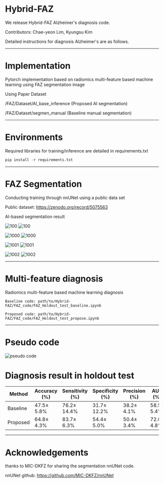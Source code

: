 # Hybrid-FAZ

We release Hybrid-FAZ Alzheimer's diagnosis code.

Contributors: Chae-yeon Lim, Kyungsu Kim

Detailed instructions for diagnosis Alzheimer's are as follows.

---

# Implementation

Pytorch implementation based on radiomics multi-feature based machine learning using FAZ segmentation image

Using Paper Dataset

/FAZ/Dataset/AI_base_inference (Proposed AI segmentation)
                      
/FAZ/Dataset/segmen_manual (Baseline manual segmentation)
                      
---

# Environments

Required libraries for training/inference are detailed in requirements.txt

```python
pip install -r requirements.txt
```

---

# FAZ Segmentation

Conducting training through nnUNet using a public data set

Public dataset: https://zenodo.org/record/5075563

AI-based segmentation result

![100](https://user-images.githubusercontent.com/86760506/206358072-0e18a8b6-ff58-410d-a988-1cd644c973f1.jpg)
![100](https://user-images.githubusercontent.com/86760506/206358135-4fd705e8-d544-45e4-9b39-cb21c91d0709.png)

![1000](https://user-images.githubusercontent.com/86760506/206358219-c84118c3-f482-4ab3-ac2c-da6f9c73bdab.jpg)
![1000](https://user-images.githubusercontent.com/86760506/206358236-d0eec3c7-2360-4248-bf25-751c3a39b270.png)

![1001](https://user-images.githubusercontent.com/86760506/206358298-4a813f4c-479f-4de9-b8ad-077fe0a0b064.jpg)
![1001](https://user-images.githubusercontent.com/86760506/206358302-23c04514-8c40-45f1-8ca7-b2a500b68e0c.png)

![1002](https://user-images.githubusercontent.com/86760506/206358340-2633dc29-e2a7-4edc-8d3a-5e7af1985ff9.jpg)
![1002](https://user-images.githubusercontent.com/86760506/206358342-f9fdba70-a7ab-4632-a122-01462911bab2.png)

---

# Multi-feature diagnosis

Radiomics multi-feature based machine learning diagnosis
```
Baseline code: path/to/Hybrid-FAZ/FAZ_code/FAZ_Holdout_test_baseline.ipynb

Proposed code: path/to/Hybrid-FAZ/FAZ_code/FAZ_Holdout_test_propose.ipynb
```
---
# Pseudo code

![pseudo code](https://github.com/kskim-phd/CSIP/assets/86760506/107b7cee-821a-4816-9303-3b6ac2a754a6)

# Diagnosis result in holdout test


|Method|Accuracy (%)|Sensitivity (%)|Specificity (%)|Precision (%)|AUC (%)|
|------|---|---|---|---|---|
|Baseline|47.5± 5.8%|76.2± 14.4%|31.7± 12.2%|38.2± 4.1%|58.5± 5.4%|
|Proposed|64.8± 4.3%|83.7± 6.3%|54.4± 5.0%|50.4± 3.4%|72.0± 4.8%|


---

# Acknowledgements

thanks to MIC-DKFZ for sharing the segmentation nnUNet code.

nnUNet github: https://github.com/MIC-DKFZ/nnUNet
